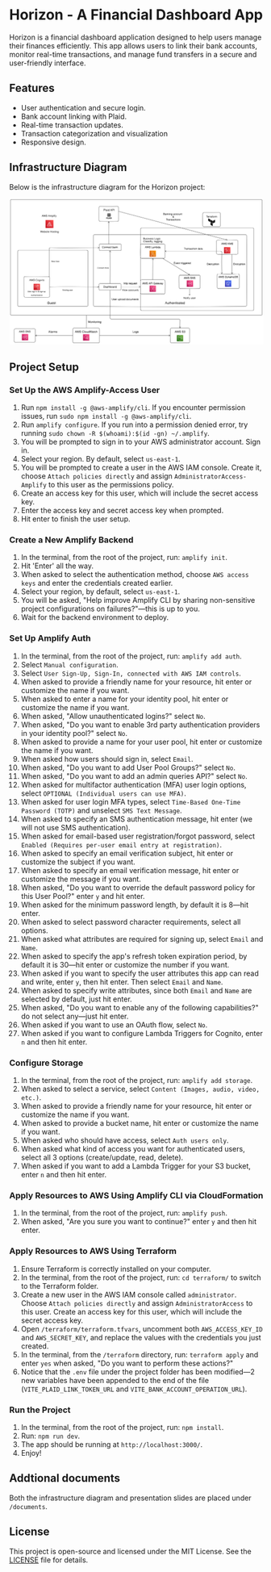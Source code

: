 # Horizon - A Financial Dashboard App

Horizon is a financial dashboard application designed to help users manage their finances efficiently. This app allows users to link their bank accounts, monitor real-time transactions, and manage fund transfers in a secure and user-friendly interface. 

## Features

- User authentication and secure login.
- Bank account linking with Plaid.
- Real-time transaction updates.
- Transaction categorization and visualization
- Responsive design.

## Infrastructure Diagram
Below is the infrastructure diagram for the Horizon project:

![Infrastructure Diagram](./documents/infrastructure%20diagram.png)

## Project Setup

### Set Up the AWS Amplify-Access User

1. Run `npm install -g @aws-amplify/cli`. If you encounter permission issues, run `sudo npm install -g @aws-amplify/cli`.
2. Run `amplify configure`. If you run into a permission denied error, try running `sudo chown -R $(whoami):$(id -gn) ~/.amplify`.
3. You will be prompted to sign in to your AWS administrator account. Sign in.
4. Select your region. By default, select `us-east-1`.
5. You will be prompted to create a user in the AWS IAM console. Create it, choose `Attach policies directly` and assign `AdministratorAccess-Amplify` to this user as the permissions policy.
6. Create an access key for this user, which will include the secret access key.
7. Enter the access key and secret access key when prompted.
8. Hit enter to finish the user setup.

### Create a New Amplify Backend

1. In the terminal, from the root of the project, run: `amplify init`.
2. Hit 'Enter' all the way.
3. When asked to select the authentication method, choose `AWS access keys` and enter the credentials created earlier.
4. Select your region, by default, select `us-east-1`.
5. You will be asked, "Help improve Amplify CLI by sharing non-sensitive project configurations on failures?"—this is up to you.
6. Wait for the backend environment to deploy.

### Set Up Amplify Auth

1. In the terminal, from the root of the project, run: `amplify add auth`.
2. Select `Manual configuration`.
3. Select `User Sign-Up, Sign-In, connected with AWS IAM controls`.
4. When asked to provide a friendly name for your resource, hit enter or customize the name if you want.
5. When asked to enter a name for your identity pool, hit enter or customize the name if you want.
6. When asked, "Allow unauthenticated logins?" select `No`.
7. When asked, "Do you want to enable 3rd party authentication providers in your identity pool?" select `No`.
8. When asked to provide a name for your user pool, hit enter or customize the name if you want.
9. When asked how users should sign in, select `Email`.
10. When asked, "Do you want to add User Pool Groups?" select `No`.
11. When asked, "Do you want to add an admin queries API?" select `No`.
12. When asked for multifactor authentication (MFA) user login options, select `OPTIONAL (Individual users can use MFA)`.
13. When asked for user login MFA types, select `Time-Based One-Time Password (TOTP)` and unselect `SMS Text Message`.
14. When asked to specify an SMS authentication message, hit enter (we will not use SMS authentication).
15. When asked for email-based user registration/forgot password, select `Enabled (Requires per-user email entry at registration)`.
16. When asked to specify an email verification subject, hit enter or customize the subject if you want.
17. When asked to specify an email verification message, hit enter or customize the message if you want.
18. When asked, "Do you want to override the default password policy for this User Pool?" enter `y` and hit enter.
19. When asked for the minimum password length, by default it is 8—hit enter.
20. When asked to select password character requirements, select all options.
21. When asked what attributes are required for signing up, select `Email` and `Name`.
22. When asked to specify the app's refresh token expiration period, by default it is 30—hit enter or customize the number if you want.
23. When asked if you want to specify the user attributes this app can read and write, enter `y`, then hit enter. Then select `Email` and `Name`.
24. When asked to specify write attributes, since both `Email` and `Name` are selected by default, just hit enter.
25. When asked, "Do you want to enable any of the following capabilities?" do not select any—just hit enter.
26. When asked if you want to use an OAuth flow, select `No`.
27. When asked if you want to configure Lambda Triggers for Cognito, enter `n` and then hit enter.

### Configure Storage

1. In the terminal, from the root of the project, run: `amplify add storage`.
2. When asked to select a service, select `Content (Images, audio, video, etc.)`.
3. When asked to provide a friendly name for your resource, hit enter or customize the name if you want.
4. When asked to provide a bucket name, hit enter or customize the name if you want.
5. When asked who should have access, select `Auth users only`.
6. When asked what kind of access you want for authenticated users, select all 3 options (create/update, read, delete).
7. When asked if you want to add a Lambda Trigger for your S3 bucket, enter `n` and then hit enter.

### Apply Resources to AWS Using Amplify CLI via CloudFormation

1. In the terminal, from the root of the project, run: `amplify push`.
2. When asked, "Are you sure you want to continue?" enter `y` and then hit enter.

### Apply Resources to AWS Using Terraform

1. Ensure Terraform is correctly installed on your computer.
2. In the terminal, from the root of the project, run: `cd terraform/` to switch to the Terraform folder.
3. Create a new user in the AWS IAM console called `administrator`. Choose `Attach policies directly` and assign `AdministratorAccess` to this user. Create an access key for this user, which will include the secret access key.
4. Open `/terraform/terraform.tfvars`, uncomment both `AWS_ACCESS_KEY_ID` and `AWS_SECRET_KEY`, and replace the values with the credentials you just created.
5. In the terminal, from the `/terraform` directory, run: `terraform apply` and enter `yes` when asked, "Do you want to perform these actions?"
6. Notice that the `.env` file under the project folder has been modified—2 new variables have been appended to the end of the file (`VITE_PLAID_LINK_TOKEN_URL` and `VITE_BANK_ACCOUNT_OPERATION_URL`).

### Run the Project

1. In the terminal, from the root of the project, run: `npm install`.
2. Run: `npm run dev`.
3. The app should be running at `http://localhost:3000/`.
4. Enjoy!

## Addtional documents
Both the infrastructure diagram and presentation slides are placed under `/documents`.

## License

This project is open-source and licensed under the MIT License. See the [LICENSE](./LICENSE) file for details.
